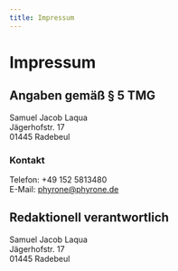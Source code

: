 ```yaml
---
title: Impressum
---
```

# Impressum
## Angaben gemäß § 5 TMG  
Samuel Jacob Laqua  
Jägerhofstr. 17  
01445 Radebeul  

### Kontakt
Telefon: +49 152 5813480  
E-Mail: phyrone@phyrone.de  

## Redaktionell verantwortlich
Samuel Jacob Laqua  
Jägerhofstr. 17  
01445 Radebeul  